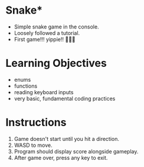 # Snake* 
- Simple snake game in the console. 
- Loosely followed a tutorial. 
- First game!!! yippie!! 🐍🐍🐍

# Learning Objectives 
- enums
- functions
- reading keyboard inputs
- very basic, fundamental coding practices

# Instructions
1. Game doesn't start until you hit a direction. 
2. WASD to move. 
3. Program should display score alongside gameplay.
4. After game over, press any key to exit. 
